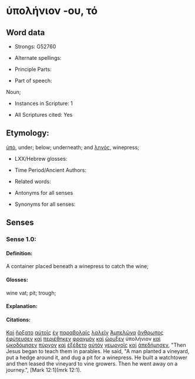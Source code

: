 # ὑπολήνιον -ου, τό

<!-- Status: S2=NeedsFinalCheck -->
<!-- Lexica used for edits: BDAG, FFM, LN, A-S -->

## Word data

* Strongs: G52760

* Alternate spellings:

* Principle Parts: 

* Part of speech: 

Noun;

* Instances in Scripture: 1

* All Scriptures cited: Yes

## Etymology: 

[ὑπό](../G52590/01.md), under; below; underneath; and [ληνός](../G30250/01.md), winepress;

* LXX/Hebrew glosses: 

* Time Period/Ancient Authors: 

* Related words: 

* Antonyms for all senses

* Synonyms for all senses: 

## Senses 

### Sense 1.0:

#### Definition: 

A container placed beneath a winepress to catch the wine;

#### Glosses:

wine vat; pit; trough; 

#### Explanation:

#### Citations:

[Καὶ](../G25320/01.md) [ἤρξατο](../G99999/01.md) [αὐτοῖς](../G08460/01.md) [ἐν](../G17220/01.md) [παραβολαῖς](../G38500/01.md) [λαλεῖν](../G29800/01.md) [Ἀμπελῶνα](../G02900/01.md) [ἄνθρωπος](../G04440/01.md) [ἐφύτευσεν](../G54520/01.md) [καὶ](../G25320/01.md) [περιέθηκεν](../G40600/01.md) [φραγμὸν](../G54180/01.md) [καὶ](../G25320/01.md) [ὤρυξεν](../G37360/01.md) ὑπολήνιον [καὶ](../G25320/01.md) [ᾠκοδόμησεν](../G36180/01.md) [πύργον](../G44440/01.md) [καὶ](../G25320/01.md) [ἐξέδετο](../G15540/01.md) [αὐτὸν](../G08460/01.md) [γεωργοῖς](../G10920/01.md) [καὶ](../G25320/01.md) [ἀπεδήμησεν](../G05890/01.md), 
"Then Jesus began to teach them in parables. He said, "A man planted a vineyard, put a hedge around it, and dug a pit for a winepress. He built a watchtower and then leased the vineyard to vine growers. Then he went away on a journey.", 
[Mark 12:1](mrk 12:1).

